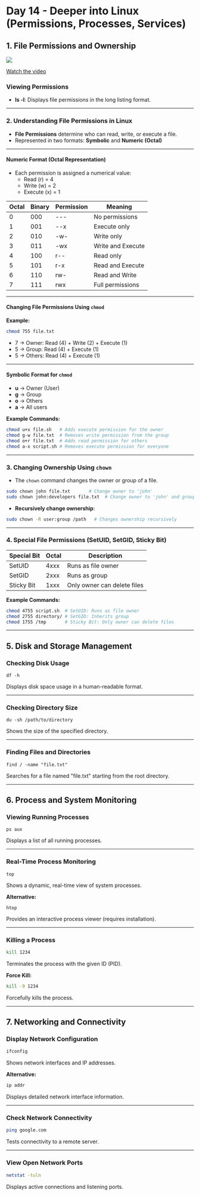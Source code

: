 ﻿# Day 14 - Deeper into Linux (Permissions, Processes, Services)
## 1. **File Permissions and Ownership**



[![](https://img.youtube.com/vi/jgR16ACHw2M/0.jpg)](https://www.youtube.com/watch?v=jgR16ACHw2M)

[Watch the video](https://www.youtube.com/watch?v=jgR16ACHw2M)

### Viewing Permissions
- **ls -l**: Displays file permissions in the long listing format.

---

### 2. **Understanding File Permissions in Linux**
- **File Permissions** determine who can read, write, or execute a file. 
- Represented in two formats: **Symbolic** and **Numeric (Octal)**

---

#### **Numeric Format (Octal Representation)**
- Each permission is assigned a numerical value:
  - Read (r) = 4
  - Write (w) = 2
  - Execute (x) = 1

| Octal | Binary  | Permission | Meaning            |
|-------|---------|------------|--------------------|
| 0     | 000     | ---        | No permissions     |
| 1     | 001     | --x        | Execute only       |
| 2     | 010     | -w-        | Write only         |
| 3     | 011     | -wx        | Write and Execute  |
| 4     | 100     | r--        | Read only          |
| 5     | 101     | r-x        | Read and Execute   |
| 6     | 110     | rw-        | Read and Write     |
| 7     | 111     | rwx        | Full permissions   |

---

#### **Changing File Permissions Using `chmod`**

**Example:**
```bash
chmod 755 file.txt
````

* 7 → Owner: Read (4) + Write (2) + Execute (1)
* 5 → Group: Read (4) + Execute (1)
* 5 → Others: Read (4) + Execute (1)

---

#### **Symbolic Format for `chmod`**

* **u** → Owner (User)
* **g** → Group
* **o** → Others
* **a** → All users

**Example Commands:**

```bash
chmod u+x file.sh   # Adds execute permission for the owner
chmod g-w file.txt  # Removes write permission from the group
chmod o+r file.txt  # Adds read permission for others
chmod a-x script.sh # Removes execute permission for everyone
```

---

### 3. **Changing Ownership Using `chown`**

* The `chown` command changes the owner or group of a file.

```bash
sudo chown john file.txt       # Change owner to 'john'
sudo chown john:developers file.txt  # Change owner to 'john' and group to 'developers'
```

* **Recursively change ownership**:

```bash
sudo chown -R user:group /path   # Changes ownership recursively
```

---

### 4. **Special File Permissions (SetUID, SetGID, Sticky Bit)**

| Special Bit | Octal | Description                 |
| ----------- | ----- | --------------------------- |
| SetUID      | 4xxx  | Runs as file owner          |
| SetGID      | 2xxx  | Runs as group               |
| Sticky Bit  | 1xxx  | Only owner can delete files |

**Example Commands:**

```bash
chmod 4755 script.sh  # SetUID: Runs as file owner
chmod 2755 directory/ # SetGID: Inherits group
chmod 1755 /tmp       # Sticky Bit: Only owner can delete files
```

---

## 5. **Disk and Storage Management**

### Checking Disk Usage

```
df -h
```

Displays disk space usage in a human-readable format.

---

### Checking Directory Size

```
du -sh /path/to/directory
```

Shows the size of the specified directory.

---

### Finding Files and Directories

```
find / -name "file.txt"
```

Searches for a file named "file.txt" starting from the root directory.

---

## 6. **Process and System Monitoring**

### Viewing Running Processes

```
ps aux
```

Displays a list of all running processes.

---

### Real-Time Process Monitoring

```
top
```

Shows a dynamic, real-time view of system processes.

**Alternative:**

```
htop
```

Provides an interactive process viewer (requires installation).

---

### Killing a Process

```bash
kill 1234
```

Terminates the process with the given ID (PID).

**Force Kill:**

```bash
kill -9 1234
```

Forcefully kills the process.

---

## 7. **Networking and Connectivity**

### Display Network Configuration

```bash
ifconfig
```

Shows network interfaces and IP addresses.

**Alternative:**

```bash
ip addr
```

Displays detailed network interface information.

---

### Check Network Connectivity

```bash
ping google.com
```

Tests connectivity to a remote server.

---

### View Open Network Ports

```bash
netstat -tuln
```

Displays active connections and listening ports.